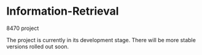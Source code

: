# Information-Retrieval
 8470 project

The project is currently in its development stage. There will be more stable versions rolled out soon. 
